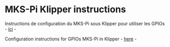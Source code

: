 # MKS-Pi Klipper instructions

Instructions de configuration du MKS-Pi sous Klipper pour utiliser les GPIOs  -  [ici](FR_instructions.md)  -

Configuration instructions for GPIOs MKS-Pi in Klipper  -  [here](EN_instructions.md)  -
